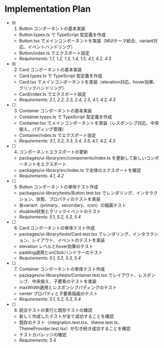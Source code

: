 # Implementation Plan

- [x] 1. Button コンポーネントの基本実装
  - Button.types.ts で TypeScript 型定義を作成
  - Button.tsx でメインコンポーネントを実装（MUIテーマ統合、variant対応、イベントハンドリング）
  - Button/index.ts でエクスポート設定
  - _Requirements: 1.1, 1.2, 1.3, 1.4, 1.5, 4.1, 4.2, 4.3_

- [x] 2. Card コンポーネントの基本実装
  - Card.types.ts で TypeScript 型定義を作成
  - Card.tsx でメインコンポーネントを実装（elevation対応、hover効果、クリックハンドリング）
  - Card/index.ts でエクスポート設定
  - _Requirements: 2.1, 2.2, 2.3, 2.4, 2.5, 4.1, 4.2, 4.3_

- [ ] 3. Container コンポーネントの基本実装
  - Container.types.ts で TypeScript 型定義を作成
  - Container.tsx でメインコンポーネントを実装（レスポンシブ対応、中央揃え、パディング管理）
  - Container/index.ts でエクスポート設定
  - _Requirements: 3.1, 3.2, 3.3, 3.4, 3.5, 4.1, 4.2, 4.3_

- [ ] 4. コンポーネントエクスポートの更新
  - packages/ui-library/src/components/index.ts を更新して新しいコンポーネントをエクスポート
  - packages/ui-library/src/index.ts で全体のエクスポートを確認
  - _Requirements: 4.1, 4.2_

- [ ] 5. Button コンポーネントの単体テスト作成
  - packages/ui-library/tests/Button.test.tsx でレンダリング、インタラクション、状態、プロパティのテストを実装
  - 各variant（primary、secondary、icon）の描画テスト
  - disabled状態とクリックイベントのテスト
  - _Requirements: 5.1, 5.2, 5.3, 5.4_

- [ ] 6. Card コンポーネントの単体テスト作成
  - packages/ui-library/tests/Card.test.tsx でレンダリング、インタラクション、レイアウト、イベントのテストを実装
  - elevation レベルとhover効果のテスト
  - padding適用とonClickハンドラーのテスト
  - _Requirements: 5.1, 5.2, 5.3, 5.4_

- [ ] 7. Container コンポーネントの単体テスト作成
  - packages/ui-library/tests/Container.test.tsx でレイアウト、レスポンシブ、中央揃え、子要素のテストを実装
  - maxWidth適用とレスポンシブパディングのテスト
  - center プロパティと子要素描画のテスト
  - _Requirements: 5.1, 5.2, 5.3, 5.4_

- [ ] 8. 統合テストの実行と既存テストの確認
  - 新しく作成したテストが全て成功することを確認
  - 既存のテスト（integration.test.tsx、theme.test.ts、ThemeProvider.test.tsx）が引き続き成功することを確認
  - テストカバレッジの確認
  - _Requirements: 5.4_